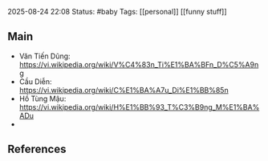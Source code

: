 2025-08-24 22:08
Status: #baby
Tags: [[personal]] [[funny stuff]]
## Main
- Văn Tiến Dũng: https://vi.wikipedia.org/wiki/V%C4%83n_Ti%E1%BA%BFn_D%C5%A9ng
- Cầu Diễn: https://vi.wikipedia.org/wiki/C%E1%BA%A7u_Di%E1%BB%85n
- Hồ Tùng Mậu: https://vi.wikipedia.org/wiki/H%E1%BB%93_T%C3%B9ng_M%E1%BA%ADu
- 


## References